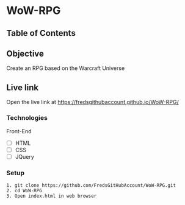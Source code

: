 # WoW-RPG

## Table of Contents 

## Objective 

Create an RPG based on the Warcraft Universe

## Live link
Open the live link at https://fredsgithubaccount.github.io/WoW-RPG/

### Technologies
Front-End
- [ ] HTML
- [ ] CSS
- [ ] JQuery

### Setup 
```
1. git clone https://github.com/FredsGitHubAccount/WoW-RPG.git
2. cd WoW-RPG
3. Open index.html in web browser

```
